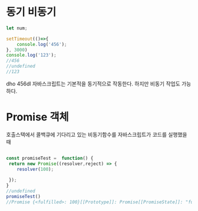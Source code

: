 # 동기 비동기

```js
let num;

setTimeout(()=>{
    console.log('456');
}, 3000)
console.log('123');
//456
//undefined
//123
```

dho 456dl
자바스크립트는 기본적을 동기적으로 작동한다.
하지만 비동기 작업도 가능하다. 



# Promise 객체

호출스택에서 콜백큐에 기다리고 있는 비동기함수를 
자바스크립트가 코드를 실행했을때


```js

const promiseTest =  function() {
 return new Promise((resolver,reject) => {
    resolver(100);
     
 });
}
//undefined
promiseTest()
//Promise {<fulfilled>: 100}[[Prototype]]: Promise[[PromiseState]]: "fulfilled"[[PromiseResult]]: 100

```


